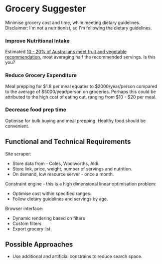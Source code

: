 # Grocery Suggester
Minimise grocery cost and time, while meeting dietary guidelines.
Disclaimer: I'm not a nutritionist, so I'm following the dietary guidelines.

### Improve Nutritional Intake
Estimated [10 - 20% of Australians meet fruit and vegetable recommendation](https://www.abs.gov.au/statistics/health/health-conditions-and-risks/dietary-behaviour/2020-21), most averaging half the recommended servings. Is this you?

### Reduce Grocery Expenditure
Meal prepping for $1.8 per meal equates to $2000/year/person compared to the average of $5000/year/person on groceries.
Perhaps this could be attributed to the high cost of eating out, ranging from $10 - $20 per meal.

### Decrease food prep time
Optimise for bulk buying and meal prepping. Healthy food should be convenient.



## Functional and Technical Requirements
Site scraper:
  * Store data from - Coles, Woolworths, Aldi.
  * Store link, price, weight, number of servings and nutrition.
  * On demand, low resource server - once a month.

Constraint engine - this is a high dimensional linear optimisation problem:
  * Optimise cost within specified ranges.
  * Follow dietary guidelines and servings by age.

Browser interface:
  * Dynamic rendering based on filters
  * Custom filters
  * Export grocery list



## Possible Approaches
* Use additional and artificial constrains to reduce search space.
